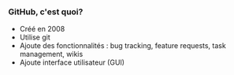 ### GitHub, c'est quoi?

- Créé en 2008
- Utilise git
- Ajoute des fonctionnalités : bug tracking, feature requests, task management, wikis
- Ajoute interface utilisateur (GUI)
